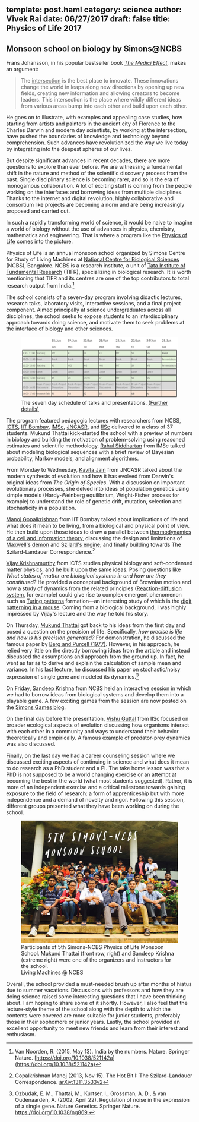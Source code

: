template: post.haml
category: science
author: Vivek Rai
date: 06/27/2017
draft: false
title: Physics of Life 2017
---
Monsoon school on biology by Simons@NCBS
---

Frans Johansson, in his popular bestseller book [*The Medici Effect*](https://en.wikipedia.org/wiki/The_Medici_Effect:_Breakthrough_Insights_at_the_Intersection_of_Ideas,_Concepts,_and_Cultures), makes an
argument:

<blockquote> <p> The <u>intersection</u> is the best place to innovate.
These innovations change the world in leaps along new directions by opening up
new fields, creating new information and allowing creators to become leaders.
This intersection is the place where wildly different ideas from various
areas bump into each other and build upon each other. </p>
</blockquote>

He goes on to illustrate, with examples and appealing case studies,
how starting from artists and painters in the ancient city of Florence to the
Charles Darwin and modern day scientists, by working at the intersection, have
pushed the boundaries of knowledge and technology beyond comprehension. Such
advances have revolutionized the way we live today by integrating into the
deepest spheres of our lives.

But despite significant advances in recent decades, there are more questions to
explore than ever before. We are witnessing a fundamental shift in the nature
and method of the scientific discovery process from the past. Single
disciplinary science is becoming rarer, and so is the era of monogamous
collaboration. A lot of exciting stuff is coming from the people working on the
interfaces and borrowing ideas from multiple disciplines. Thanks to the
internet and digital revolution, highly collaborative and consortium like
projects are becoming a norm and are being increasingly proposed and carried
out.

In such a rapidly transforming world of science, it would be naive to imagine
a world of biology without the use of advances in physics, chemistry,
mathematics and engineering. That is where a program like the [Physics of
Life](https://theory.ncbs.res.in/physlife2017) comes into the picture.

Physics of Life is an annual monsoon school organized by Simons Centre for Study
of Living Machines at [National Centre for Biological
Sciences](http://www.ncbs.res.in) (NCBS), Bangalore. NCBS is a research
institute, a unit of [Tata Institute of Fundamental
Research](http://www.tifr.res.in) (TIFR), specializing in biological research.
It is worth mentioning that TIFR and its centres are one of the top contributors to
total research output from India.[^1]

The school consists of a seven-day program involving didactic lectures, research
talks, laboratory visits, interactive sessions, and a final project component.
Aimed principally at science undergraduates across all disciplines, the school
seeks to expose students to an interdisciplinary approach towards doing science,
and motivate them to seek problems at the interface of biology and other
sciences.

<figure>
<img
    src="/images/simons.png"
    title="9.30am to 5pm schedule with lots of learning and refreshments!" />
<figcaption>
  The seven day schedule of talks and presentations. <a href="https://theory.ncbs.res.in/physlife2017">(Further details)</a>
</figcaption>
</figure>

The program featured pedagogic lectures with researchers from NCBS,
[ICTS](http://icts.res.in), [IIT Bombay](http://www.iitb.ac.in),
[IMSc](https://www.imsc.res.in/), [JNCASR](http://www.jncasr.ac.in/), and
[IISc](http://www.iisc.ac.in) delivered to a class of 37 students. Mukund
Thattai kick-started the school with a preview of numbers in biology and
building the motivation of problem-solving using reasoned estimates and
scientific methodology. [Rahul Siddhartan](http://www.imsc.res.in/~rsidd/) from
IMSc talked about modeling biological sequences with a brief review of Bayesian
probability, Markov models, and alignment algorithms.

From Monday to Wednesday, [Kavita Jain](http://www.jncasr.ac.in/jain/) from JNCASR talked about the modern synthesis
of evolution and how it has evolved from Darwin's original ideas from *The
Origin of Species*. With a discussion on important evolutionary processes, she
delved into ideas of population genetics using simple models (Hardy-Weinberg
equilibrium, Wright-Fisher process for example) to understand the role of genetic drift, mutation,
selection and stochasticity in a population.

[Manoj Gopalkrishnan](http://www.ee.iitb.ac.in/~manojg) from IIT
Bombay talked about implications of life and what does it mean to be living,
from a biological and physical point of view. He then build upon those ideas to
draw a parallel between [ thermodynamics of a cell and information theory](https://en.wikipedia.org/wiki/Entropy_in_thermodynamics_and_information_theory),
discussing the design and limitations of [Maxwell's demon](https://www.auburn.edu/~smith01/notes/maxdem.htm) and [Szilard's engine](https://en.wikipedia.org/?title=Szilard_engine&redirect=no);
and finally building towards The Szilard-Landauer Correspondence.[^2]

[Vijay Krishnamurthy](https://home.icts.res.in/~vijay/) from ICTS studies physical biology and soft-condensed matter
physics, and he built upon the same ideas. Posing questions like *What states
of matter are biological systems in and how are they constituted?* He provided
a conceptual background of Brownian motion and how a study of dynamics from the
related principles ([Reaction-diffusion system](https://en.wikipedia.org/wiki/Reaction%E2%80%93diffusion_system), for example) could give rise to complex emergent phenomenon such as [Turing
patterns](https://www.wired.com/2011/02/turing-patterns/) formation—an
interesting study of which is the [digit patterning in a mouse](https://www.ncbi.nlm.nih.gov/pmc/articles/PMC4486416/). Coming from
a biological background, I was highly impressed by Vijay's lecture and the way
he told his story.

On Thursday, [Mukund Thattai](https://www.ncbs.res.in/faculty/thattai) got back to his ideas from the first day and posed
a question on the precision of life. Specifically, *how precise is life and
how is his precision generated?* For demonstration, he discussed the famous
paper by [Berg and Purcell (1977)](https://www.ncbi.nlm.nih.gov/pubmed/911982).
However, in his approach, he relied very little on the directly borrowing ideas
from the article and instead discussed the assumptions and approach from the ground
up. In fact, he went as far as to derive and explain the calculation of sample mean
and variance. In his last lecture, he discussed his paper on stochastic/noisy
expression of single gene and modeled its dynamics.[^3]

On Friday, [Sandeep Krishna](https://www.ncbs.res.in/faculty/sandeep) from NCBS held an interactive session in which we had
to borrow ideas from biological systems and develop them into a playable game.
A few exciting games from the session are now posted on the [Simons Games
blog](https://simonsgamesblog.wordpress.com/).

On the final day before the presentation, [Vishu Guttal](https://teelabiisc.wordpress.com/) from IISc focused on broader
ecological aspects of evolution discussing how organisms interact with each
other in a community and ways to understand their behavior theoretically and
empirically. A famous example of predator-prey dynamics was also discussed.

Finally, on the last day we had a career counseling session where we discussed
exciting aspects of continuing in science and what does it mean to do research
as a PhD student and a PI. The take home lesson was that a PhD is not supposed
to be a world changing exercise or an attempt at becoming the best in the world
(what most students suggested). Rather, it is more of an independent exercise
and a critical milestone towards gaining exposure to the field of research:
a form of apprenticeship but with more independence and a demand of novelty and
rigor. Following this session, different groups presented what they have been
working on during the school.

<figure>
<img
    src="/images/simons_all.jpg"
    title="The Physics of Life team"/>
<figcaption>
    Participants of 5th Simons-NCBS Physics of Life Monsoon School. Mukund
    Thattai (front row, right) and Sandeep Krishna (extreme right) were one of the organizers
    and instructors for the school. <div class='credits'>Living Machines @ NCBS</div>
</figcaption>
</figure>

Overall, the school provided a must-needed brush up after months of hiatus due
to summer vacations. Discussions with professors and how they are doing science
raised some interesting questions that I have been thinking about. I am hoping to
share some of it shortly. However, I also feel that the lecture-style
theme of the school along with the depth to which the contents were covered are
more suitable for junior students, preferably those in their sophomore or junior
years. Lastly, the school provided an excellent opportunity to meet new friends and
learn from their interest and enthusiasm.

[^1]: Van Noorden, R. (2015, May 13). India by the numbers. Nature. Springer Nature. [https://doi.org/10.1038/521142a](https://doi.org/10.1038/521142a)
[^2]: Gopalkrishnan Manoj (2013, Nov 15). The Hot Bit I: The Szilard-Landauer Correspondence. [arXiv:1311.3533v2](https://arxiv.org/abs/1311.3533)
[^3]: Ozbudak, E. M., Thattai, M., Kurtser, I., Grossman, A. D., & van Oudenaarden, A. (2002, April 22). Regulation of noise in the expression of a single gene. Nature Genetics. Springer Nature. [ https://doi.org/10.1038/ng869 ](https://doi.org/10.1038/ng869)
